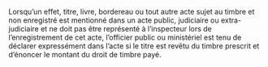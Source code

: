Lorsqu’un effet, titre, livre, bordereau ou tout autre acte sujet au timbre et non enregistré est mentionné dans un acte public, judiciaire ou extra-judiciaire et ne doit pas être représenté à l’inspecteur lors de l’enregistrement de cet acte, l’officier public ou ministériel est tenu de déclarer expressément dans l’acte si le titre est revêtu du timbre prescrit et d’énoncer le montant du droit de timbre payé.